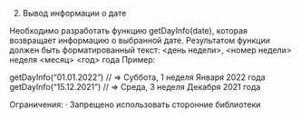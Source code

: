 2. Вывод информации о дате

Необходимо разработать функцию getDayInfo(date), которая возвращает информацию о выбранной дате.
Результатом функции должен быть форматированный текст:
<день недели>, <номер недели> неделя <месяц> <год> года
Пример:

getDayInfo(“01.01.2022”) // => Суббота, 1 неделя Января 2022 года
getDayInfo(“15.12.2021”) // => Среда, 3 неделя Декабря 2021 года

Ограничения:
· Запрещено использовать сторонние библиотеки

